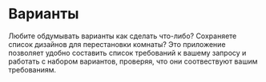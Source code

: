 # Варианты

Любите обдумывать варианты как сделать что-либо? Сохраняете список дизайнов для перестановки комнаты? Это приложение 
позволяет удобно составить список требований к вашему запросу и работать с набором вариантов, проверяя, что они 
соотвествуют вашим требованиям. 